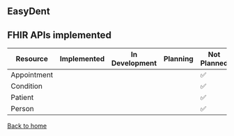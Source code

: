 ## EasyDent

## FHIR APIs implemented

| Resource  | Implemented | In Development | Planning | Not Planned |
| --------- | ----------- | -------------- | -------- | ----------- |
| Appointment |  |  |  | ✅ |
| Condition |  |  |  | ✅ |
| Patient |  |  |  | ✅ |
| Person |  |  |  | ✅ |

[Back to home](/)